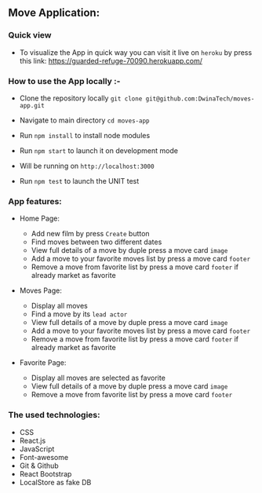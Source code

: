 ## Move Application:

### Quick view
- To visualize the App in quick way you can visit it live on `heroku` by press this link: https://guarded-refuge-70090.herokuapp.com/
### How to use the App locally :-

- Clone the repository locally `git clone git@github.com:DwinaTech/moves-app.git`

- Navigate to main directory `cd moves-app`

- Run `npm install` to install node modules

- Run `npm start` to launch it on development mode

- Will be running on `http://localhost:3000`

- Run `npm test` to launch the UNIT test

### App features:

- Home Page:
    - Add new film by press `Create` button
    - Find moves between two different dates
    - View full details of a move by duple press a move card `image`
    - Add a move to your favorite moves list by press a move card `footer`
    - Remove a move from favorite list by press a move card `footer` if already market as favorite

- Moves Page:
    - Display all moves
    - Find a move by its `lead actor`
    - View full details of a move by duple press a move card `image`
    - Add a move to your favorite moves list by press a move card `footer`
    - Remove a move from favorite list by press a move card `footer` if already market as favorite

- Favorite Page:
    - Display all moves are selected as favorite
    - View full details of a move by duple press a move card `image`
    - Remove a move from favorite list by press a move card `footer`

### The used technologies:
- CSS
- React.js
- JavaScript
- Font-awesome
- Git & Github
- React Bootstrap
- LocalStore as fake DB
